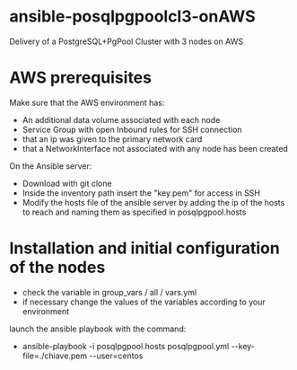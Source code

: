 # ansible-posqlpgpoolcl3-onAWS
Delivery of a PostgreSQL+PgPool Cluster with 3 nodes on AWS

# AWS prerequisites
Make sure that the AWS environment has:

* An additional data volume associated with each node
* Service Group with open Inbound rules for SSH connection
* that an ip was given to the primary network card
* that a NetworkInterface not associated with any node has been created

On the Ansible server:

* Download with git clone
* Inside the inventory path insert the "key.pem" for access in SSH
* Modify the hosts file of the ansible server by adding the ip of the hosts to reach and naming them as specified in posqlpgpool.hosts

# Installation and initial configuration of the nodes

* check the variable in group_vars / all / vars.yml
* if necessary change the values of the variables according to your environment

launch the ansible playbook with the command:

* ansible-playbook -i posqlpgpool.hosts posqlpgpool.yml --key-file=./chiave.pem --user=centos
